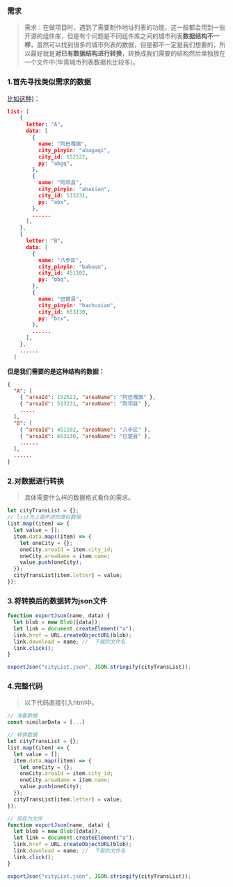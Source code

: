 ### 需求

> 需求：在做项目时，遇到了需要制作地址列表的功能，这一般都会用到一些开源的组件库，但是有个问题是不同组件库之间的城市列表**数据结构不一样**，虽然可以找到很多的城市列表的数据，但是都不一定是我们想要的，所以最好就是**对已有数据结构进行转换**，转换成我们需要的结构然后单独放在一个文件中(毕竟城市列表数据也比较多)。



### 1.首先寻找类似需求的数据

[比如这种)](https://github.com/misitesun/index.list.js/blob/main/index.list.js)：

```json
list: [
    {
      letter: "A",
      data: [
        {
          name: "阿巴嘎旗",
          city_pinyin: "abagaqi",
          city_id: 152522,
          py: "abgq",
        },
        {
          name: "阿坝县",
          city_pinyin: "abaxian",
          city_id: 513231,
          py: "abx",
        },
        ......
      ],
    },
    {
      letter: "B",
      data: [
        {
          name: "八步区",
          city_pinyin: "babuqu",
          city_id: 451102,
          py: "bbq",
        },
        {
          name: "巴楚县",
          city_pinyin: "bachuxian",
          city_id: 653130,
          py: "bcx",
        },
        ......
      ],
    },
    ......
  ]
```

**但是我们需要的是这种结构的数据：**

```json
{
  "A": [
    { "areaId": 152522, "areaName": "阿巴嘎旗" },
    { "areaId": 513231, "areaName": "阿坝县" },
    .....
  ],
  "B": [
    { "areaId": 451102, "areaName": "八步区" },
    { "areaId": 653130, "areaName": "巴楚县" },
    ......
  ],
  ......
}
```



### 2.对数据进行转换

> 具体需要什么样的数据格式看你的需求。

```js
let cityTransList = {};
// list为上面所说的类似数据
list.map((item) => {
  let value = [];
  item.data.map((item) => {
    let oneCity = {};
    oneCity.areaId = item.city_id;
    oneCity.areaName = item.name;
    value.push(oneCity);
  });
  cityTransList[item.letter] = value;
});
```



### 3.将转换后的数据转为json文件

```js
function exportJson(name, data) {
  let blob = new Blob([data]);
  let link = document.createElement("a");
  link.href = URL.createObjectURL(blob);
  link.download = name; //  下载的文件名
  link.click();
}

exportJson("cityList.json", JSON.stringify(cityTransList));
```



### 4.完整代码

> 以下代码直接引入html中。

```js
// 准备数据
const similarData = [...]

// 转换数据
let cityTransList = {};
list.map((item) => {
  let value = [];
  item.data.map((item) => {
    let oneCity = {};
    oneCity.areaId = item.city_id;
    oneCity.areaName = item.name;
    value.push(oneCity);
  });
  cityTransList[item.letter] = value;
});

// 另存为文件
function exportJson(name, data) {
  let blob = new Blob([data]);
  let link = document.createElement("a");
  link.href = URL.createObjectURL(blob);
  link.download = name; //  下载的文件名
  link.click();
}

exportJson("cityList.json", JSON.stringify(cityTransList));
```



